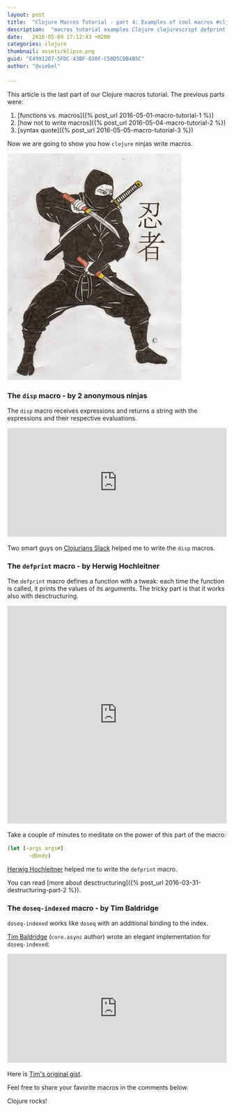 ```yaml
---
layout: post
title:  "Clojure Macros Tutorial - part 4: Examples of cool macros #cljklipse @viebel"
description:  "macros tutorial examples Clojure clojurescript defprint doseq doseq-indexed disp"
date:   2016-05-09 17:12:43 +0200
categories: clojure
thumbnail: assets/klipse.png
guid: "E4991207-5FDC-43BF-830F-C50D5CDB4B5C"
author: "@viebel"

---
```


This article is the last part of our Clojure macros tutorial. The previous parts were:

1. [functions vs. macros]({% post_url 2016-05-01-macro-tutorial-1 %}) 
2. [how not to write macros]({% post_url 2016-05-04-macro-tutorial-2 %})
3. [syntax quote]({% post_url 2016-05-05-macro-tutorial-3 %})

Now we are going to show you how `clojure` ninjas write macros.

![Ninja](/assets/ninja.jpg)

### The `disp` macro - by 2 anonymous ninjas

The `disp` macro receives expressions and returns a string with the expressions and their respective evaluations.

<iframe frameborder="0" width="100%" height="250px"
    src= 
    "http://app.klipse.tech/?cljs_in=(ns%20my.best%24macros)%0A%0A(defmacro%20disp%20%5B%26%20forms%5D%0A%20%20(cons%20%60str%20(for%20%5Bform%20forms%5D%0A%20%20%20%20%20%20%20%20%20%20%20%20%20%20%20%60(str%20(pr-str%20'~form)%20%22%20%3D%3E%20%22%20(pr-str%20~form)%20%22%5Cn%22))))%0A%0A(my.best%2Fdisp%20%0A%20%20(map%20inc%20%5B1%202%203%5D)%0A%20%20(%2B%204%205%206))%0A&eval_only=1">
</iframe>

Two smart guys on [Clojurians Slack](https://clojurians.slack.com) helped me to write the `disp` macros.

### The `defprint` macro - by Herwig Hochleitner 

The `defprint` macro defines a function with a tweak: each time the function is called, it prints the values of its arguments. The tricky part is that it works also with desctructuring.

<iframe frameborder="0" width="100%" height="500px"
    src= 
    "http://app.klipse.tech/?cljs_in=(ns%20my.best%24macros)%0A%0A(defmacro%20defprint%20%5Bfunc-name%20args%20%26%20body%5D%0A%20%20%60(defn%20~func-name%20%5B%26%20args%23%5D%0A%20%20%20%20%20(print%20'~func-name%20%22called%20with%3A%20%22%20args%23)%0A%20%20%20%20%20(let%20%5B~args%20args%23%5D%0A%20%20%20%20%20%20%20~%40body)))%0A%0A(my.best%2Fdefprint%20foo%20%5Ba%20b%20c%5D%20(%2B%20a%20b%20c))%0A(my.best%2Fdefprint%20hello-world%20%5B%26%20%7B%3Akeys%20%5Blanguage%5D%20%0A%20%20%20%20%20%20%20%20%20%20%20%20%20%20%20%20%20%20%20%20%20%20%20%20%20%20%20%20%20%20%20%20%20%20%3Aor%20%7Blanguage%20%3Aen%7D%7D%5D%0A%20%20%20(case%20language%0A%20%20%20%20%20%20%20%20%20%20%20%20%20%20%20%20%20%20%20%3Afr%20%22bonjour%20monde%22%0A%20%20%20%20%20%20%20%20%20%20%20%20%20%20%20%20%20%20%20%3Aen%20%22hello%20world%22))%0A%5B%0A%20%20%5B(foo%201%202%203)%20(with-out-str%20(foo%201%202%203))%5D%0A%20%20%5B(hello-world%20%3Alanguage%20%3Afr)%20(with-out-str%20(hello-world%20%3Alanguage%20%3Afr))%5D%0A%20%20(macroexpand-1%20'(my.best%2Fdefprint%20foo%20%5B%26%20%7B%3Akeys%20%5Blanguage%5D%7D%20%3Aor%20%7Blanguage%20%3Aen%7D%5D))%0A%20%20%5D%0A&eval_only=1">
</iframe>

Take a couple of minutes to meditate on the power of this part of the macro:

~~~clojure
(let [~args args#]
       ~@body)
~~~

[Herwig Hochleitner](https://twitter.com/bendlas) helped me to write the `defprint` macro.

You can read [more about desctructuring]({% post_url 2016-03-31-destructuring-part-2 %}).

### The `doseq-indexed` macro - by Tim Baldridge

`doseq-indexed` works like `doseq` with an additional binding to the index. 

[Tim Baldridge](https://twitter.com/timbaldridge) (`core.async` author) wrote an elegant implementation for `doseq-indexed`:

<iframe frameborder="0" width="100%" height="250px"
    src= 
    "http://app.klipse.tech/?cljs_in=(ns%20my.best%24macros)%0A%0A(defmacro%20doseq-indexed%20%5Bindex-sym%20%5Bitem-sym%20coll%5D%20%26%20body%5D%0A%20%20%60(doseq%20%5B%5B~item-sym%20~index-sym%5D%0A%20%20%20%20%20%20%20%20%20%20%20(map%20vector%20~coll%20(range))%5D%0A%20%20%20%20%20~%40body))%0A%0A(with-out-str%0A%20%20(my.best%2Fdoseq-indexed%20i%20%5Bx%20%5B10%20100%201000%5D%5D%0A%20%20%20%20%20%20%20%20%20%20%20%20%20%20%20%20%20%20%20%20%20%20%20%20%20(println%20%22i%3A%20%22%20i%20%22x%3A%20%22%20x)))%0A&eval_only=1">
</iframe>

Here is [Tim's original gist](https://gist.github.com/halgari/4136116).

Feel free to share your favorite macros in the comments below.

Clojure rocks!

[app-url-static]: http://app.klipse.tech?blog=klipse&js_only=1
[app-url]: http://app.klipse.tech?blog=klipse&static-fns=true&js_only=1

